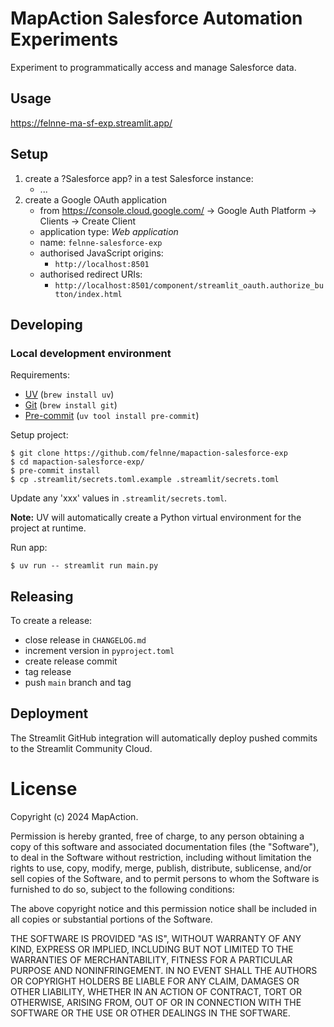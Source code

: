 # MapAction Salesforce Automation Experiments

Experiment to programmatically access and manage Salesforce data.

## Usage

https://felnne-ma-sf-exp.streamlit.app/

## Setup

1. create a ?Salesforce app? in a test Salesforce instance:
    - ...
2. create a Google OAuth application
    - from https://console.cloud.google.com/ -> Google Auth Platform -> Clients -> Create Client
    - application type: *Web application*
    - name: `felnne-salesforce-exp`
    - authorised JavaScript origins:
      - `http://localhost:8501`
    - authorised redirect URIs:
      - `http://localhost:8501/component/streamlit_oauth.authorize_button/index.html`

## Developing

### Local development environment

Requirements:

* [UV](https://docs.astral.sh/uv) (`brew install uv`)
* [Git](https://git-scm.com) (`brew install git`)
* [Pre-commit](https://pre-commit.com) (`uv tool install pre-commit`)

Setup project:

```
$ git clone https://github.com/felnne/mapaction-salesforce-exp
$ cd mapaction-salesforce-exp/
$ pre-commit install
$ cp .streamlit/secrets.toml.example .streamlit/secrets.toml
```

Update any 'xxx' values in `.streamlit/secrets.toml`.

**Note:** UV will automatically create a Python virtual environment for the project at runtime.

Run app:

```
$ uv run -- streamlit run main.py
```

## Releasing

To create a release:

- close release in `CHANGELOG.md`
- increment version in `pyproject.toml`
- create release commit
- tag release
- push `main` branch and tag

## Deployment

The Streamlit GitHub integration will automatically deploy pushed commits to the Streamlit Community Cloud.

# License

Copyright (c) 2024 MapAction.

Permission is hereby granted, free of charge, to any person obtaining a copy
of this software and associated documentation files (the "Software"), to deal
in the Software without restriction, including without limitation the rights
to use, copy, modify, merge, publish, distribute, sublicense, and/or sell
copies of the Software, and to permit persons to whom the Software is
furnished to do so, subject to the following conditions:

The above copyright notice and this permission notice shall be included in all
copies or substantial portions of the Software.

THE SOFTWARE IS PROVIDED "AS IS", WITHOUT WARRANTY OF ANY KIND, EXPRESS OR
IMPLIED, INCLUDING BUT NOT LIMITED TO THE WARRANTIES OF MERCHANTABILITY,
FITNESS FOR A PARTICULAR PURPOSE AND NONINFRINGEMENT. IN NO EVENT SHALL THE
AUTHORS OR COPYRIGHT HOLDERS BE LIABLE FOR ANY CLAIM, DAMAGES OR OTHER
LIABILITY, WHETHER IN AN ACTION OF CONTRACT, TORT OR OTHERWISE, ARISING FROM,
OUT OF OR IN CONNECTION WITH THE SOFTWARE OR THE USE OR OTHER DEALINGS IN THE
SOFTWARE.
